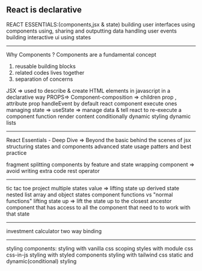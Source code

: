 ## React is declarative

REACT ESSENTIALS:(components,jsx & state)
building user interfaces using components
using, sharing and outputting data
handling user events
building interactive ui using states

---

Why Components ?
Components are a fundamental concept

1. reusable building blocks
2. related codes lives together
3. separation of concerns

JSX => used to describe & create HTML elements in javascript in a declarative way
PROPS=>
Component-composition => children prop , attribute prop
handleEvent
by default react component execute ones
managing state => useState => manage data & tell react to re-execute a component function
render content conditionally
dynamic styling
dynamic lists

---

React Essentials - Deep Dive => Beyond the basic
behind the scenes of jsx
structuring states and components
advanced state usage
patters and best practice

fragment
splitting components by feature and state
wrapping component => avoid writing extra code
rest operator

---

tic tac toe project
multiple states value => lifting state up
derived state
nested list
array and object states
component functions vs "normal functions"
lifting state up => lift the state up to the closest ancestor component that has access to all the component that need to to work with that state

---

investment calculator
two way binding

---

styling components:
styling with vanilla css
scoping styles with module css
css-in-js styling with styled components
styling with tailwind css
static and dynamic(conditional) styling
